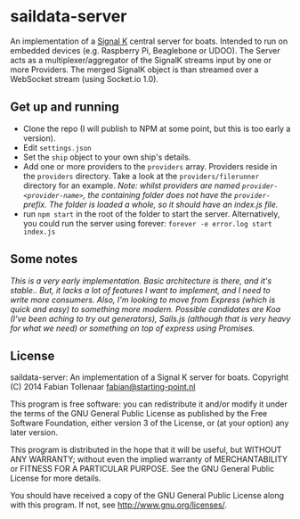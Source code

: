 saildata-server
===============

An implementation of a [Signal K](http://signalk.github.io) central server for boats. Intended to run on embedded devices (e.g. Raspberry Pi, Beaglebone or UDOO). The Server acts as a multiplexer/aggregator of the SignalK streams input by one or more Providers. The merged SignalK object is than streamed over a WebSocket stream (using Socket.io 1.0).


Get up and running
------------------
- Clone the repo (I will publish to NPM at some point, but this is too early a version).
- Edit `settings.json`
- Set the `ship` object to your own ship's details.
- Add one or more providers to the `providers` array. Providers reside in the `providers` directory. Take a look at the `providers/filerunner` directory for an example. *Note: whilst providers are named `provider-<provider-name>`, the containing folder does not have the `provider-` prefix. The folder is loaded a whole, so it should have an index.js file.*
- run `npm start` in the root of the folder to start the server. Alternatively, you could run the server using forever: `forever -e error.log start index.js`


Some notes
----------
*This is a very early implementation. Basic architecture is there, and it's stable.. But, it lacks a lot of features I want to implement, and I need to write more consumers. Also, I'm looking to move from Express (which is quick and easy) to something more modern. Possible candidates are Koa (I've been aching to try out generators), Sails.js (although that is very heavy for what we need) or something on top of express using Promises.*


License
-------
saildata-server: An implementation of a Signal K server for boats.
Copyright (C) 2014  Fabian Tollenaar <fabian@starting-point.nl>

This program is free software: you can redistribute it and/or modify
it under the terms of the GNU General Public License as published by
the Free Software Foundation, either version 3 of the License, or
(at your option) any later version.

This program is distributed in the hope that it will be useful,
but WITHOUT ANY WARRANTY; without even the implied warranty of
MERCHANTABILITY or FITNESS FOR A PARTICULAR PURPOSE.  See the
GNU General Public License for more details.

You should have received a copy of the GNU General Public License
along with this program.  If not, see <http://www.gnu.org/licenses/>.